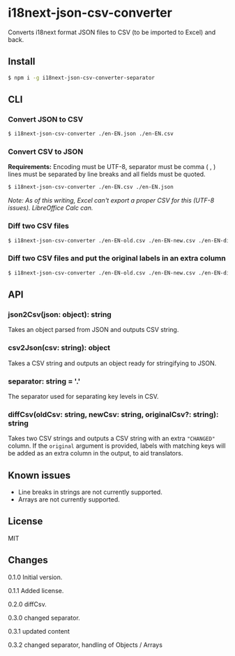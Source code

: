 # i18next-json-csv-converter

Converts i18next format JSON files to CSV (to be imported to Excel) and back.

## Install

```sh
$ npm i -g i18next-json-csv-converter-separator
```


## CLI

### Convert JSON to CSV

```sh
$ i18next-json-csv-converter ./en-EN.json ./en-EN.csv
```

### Convert CSV to JSON

**Requirements:** Encoding must be UTF-8, separator must be comma ( , ) lines must be separated by line breaks and all fields must be quoted.

```sh
$ i18next-json-csv-converter ./en-EN.csv ./en-EN.json
```

*Note: As of this writing, Excel can't export a proper CSV for this (UTF-8 issues). LibreOffice Calc can.*

### Diff two CSV files

```sh
$ i18next-json-csv-converter ./en-EN-old.csv ./en-EN-new.csv ./en-EN-diff.csv
```

### Diff two CSV files and put the original labels in an extra column

```sh
$ i18next-json-csv-converter ./en-EN-old.csv ./en-EN-new.csv ./en-EN-diff.csv ./hu-HU-new.csv
```

## API

### json2Csv(json: object): string

Takes an object parsed from JSON and outputs CSV string.

### csv2Json(csv: string): object

Takes a CSV string and outputs an object ready for stringifying to JSON.

### separator: string = '.'

The separator used for separating key levels in CSV.

### diffCsv(oldCsv: string, newCsv: string, originalCsv?: string): string

Takes two CSV strings and outputs a CSV string with an extra `"CHANGED"` column. If the `original` argument is provided, labels with matching keys will be added as an extra column in the output, to aid translators.

## Known issues

* Line breaks in strings are not currently supported.
* Arrays are not currently supported.

## License

MIT

## Changes

0.1.0 Initial version.

0.1.1 Added license.

0.2.0 diffCsv.

0.3.0 changed separator.

0.3.1 updated content

0.3.2 changed separator, handling of Objects / Arrays
